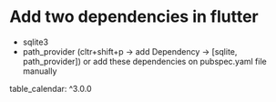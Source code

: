 
# Add two dependencies in flutter
- sqlite3 
- path_provider
(cltr+shift+p -> add Dependency -> [sqlite, path_provider])
or
add these dependencies on pubspec.yaml file manually


table_calendar: ^3.0.0
